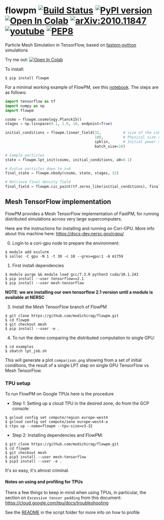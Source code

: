 # flowpm [![Build Status](https://travis-ci.org/modichirag/flowpm.svg?branch=master)](https://travis-ci.org/modichirag/flowpm) [![PyPI version](https://badge.fury.io/py/flowpm.svg)](https://badge.fury.io/py/flowpm) [![Open In Colab](https://colab.research.google.com/assets/colab-badge.svg)](https://colab.research.google.com/github/modichirag/flowpm/blob/master/notebooks/flowpm_tutorial.ipynb) [![arXiv:2010.11847](https://img.shields.io/badge/astro--ph.IM-arXiv%3A2010.11847-B31B1B.svg)](https://arxiv.org/abs/2010.11847) [![youtube](https://img.shields.io/badge/-youtube-red?logo=youtube&labelColor=grey)](https://youtu.be/DHOaHTU61hM)   [![PEP8](https://img.shields.io/badge/code%20style-pep8-blue.svg)](https://www.python.org/dev/peps/pep-0008/) 


Particle Mesh Simulation in TensorFlow, based on [fastpm-python](https://github.com/rainwoodman/fastpm-python) simulations

Try me out: [![Open In Colab](https://colab.research.google.com/assets/colab-badge.svg)](https://colab.research.google.com/github/modichirag/flowpm/blob/master/notebooks/flowpm_blog.ipynb)

To install:
```
$ pip install flowpm
```

For a minimal working example of FlowPM, see this [notebook](notebook/flowpm_tutorial.ipynb). The steps are as follows:
```python
import tensorflow as tf
import numpy as np
import flowpm

cosmo = flowpm.cosmology.Planck15()
stages = np.linspace(0.1, 1.0, 10, endpoint=True)

initial_conditions = flowpm.linear_field(32,          # size of the cube
                                         100,         # Physical size of the cube
                                         ipklin,      # Initial power spectrum
                                         batch_size=16)

# Sample particles
state = flowpm.lpt_init(cosmo, initial_conditions, a0=0.1)   

# Evolve particles down to z=0
final_state = flowpm.nbody(cosmo, state, stages, 32)         

# Retrieve final density field
final_field = flowpm.cic_paint(tf.zeros_like(initial_conditions), final_state[0])
```

## Mesh TensorFlow implementation

FlowPM provides a Mesh TensorFlow implementation of FastPM, for running distributed
simulations across very large supercomputers.

Here are the instructions for installing and running on Cori-GPU. More info about
this machine here: https://docs-dev.nersc.gov/cgpu/

0) Login to a cori-gpu node to prepare the environment:
```
$ module add esslurm
$ salloc -C gpu -N 1 -t 30 -c 10 --gres=gpu:1 -A m1759
```

1) First install dependencies
```
$ module purge && module load gcc/7.3.0 python3 cuda/10.1.243
$ pip install --user tensorflow==2.1
$ pip install --user mesh-tensorflow
```
**NOTE: we are installing our own tensorflow 2.1 version until a module is available at NERSC**

3) Install the Mesh TensorFlow branch of FlowPM
```
$ git clone https://github.com/modichirag/flowpm.git
$ cd flowpm
$ git checkout mesh
$ pip install --user -e .
```

4) To run the demo comparing the distributed computation to single GPU:
```
$ cd examples
$ sbatch lpt_job.sh
```

This will generate a plot `comparison.png` showing from a set of initial
conditions, the result of a single LPT step on single GPU TensorFlow vs Mesh
TensorFlow.

### TPU setup

To run FlowPM on Google TPUs here is the procedure

 - Step 1: Setting up a cloud TPU in the desired zone, do from the GCP console:
 ```
$ gcloud config set compute/region europe-west4
$ gcloud config set compute/zone europe-west4-a
$ ctpu up --name=flowpm --tpu-size=v3-32
 ```

  - Step 2: Installing dependencies and FlowPM:
```
$ git clone https://github.com/modichirag/flowpm.git
$ cd flowpm
$ git checkout mesh
$ pip3 install --user mesh-tensorflow
$ pip3 install --user -e .
```

It's so easy, it's almost criminal.

#### Notes on using and profiling for TPUs

There a few things to keep in mind when using TPUs, in particular, the section
on `Excessive tensor padding` from this document: https://cloud.google.com/tpu/docs/troubleshooting

See the [README](scripts/README.md) in the script folder for more info on how to profile

